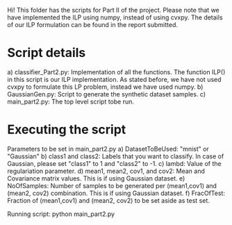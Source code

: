 Hi! This folder has the scripts for Part II of the project.
Please note that we have implemented the ILP using numpy, instead of using cvxpy. The details of our ILP formulation can be found in the report submitted.


Script details
==============
a) classifier_Part2.py: Implementation of all the functions. The function ILP() in this script is our ILP implementation. As stated before, we have not used cvxpy to formulate this LP problem, instead we have used numpy.
b) GaussianGen.py: Script to generate the synthetic dataset samples.
c) main_part2.py: The top level script tobe run.

Executing the script
====================
Parameters to be set in main_part2.py
a) DatasetToBeUsed: "mnist" or "Gaussian" 
b) class1 and class2: Labels that you want to classify. In case of Gaussian, please set "class1" to 1 and "class2" to -1.
c) lambd: Value of the regulariation parameter.
d) mean1, mean2, cov1, and cov2: Mean and Covariance matrix values. This is if using Gaussian dataset.
e) NoOfSamples: Number of samples to be generated per (mean1,cov1) and (mean2, cov2) combination. This is if using Gaussian dataset.
f) FracOfTest: Fraction of (mean1,cov1) and (mean2, cov2) to be set aside as test set.

Running script:
python main_part2.py
